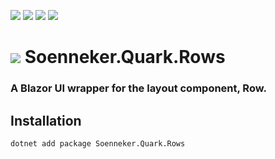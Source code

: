 ﻿[![](https://img.shields.io/nuget/v/soenneker.quark.rows.svg?style=for-the-badge)](https://www.nuget.org/packages/soenneker.quark.rows/)
[![](https://img.shields.io/github/actions/workflow/status/soenneker/soenneker.quark.rows/publish-package.yml?style=for-the-badge)](https://github.com/soenneker/soenneker.quark.rows/actions/workflows/publish-package.yml)
[![](https://img.shields.io/nuget/dt/soenneker.quark.rows.svg?style=for-the-badge)](https://www.nuget.org/packages/soenneker.quark.rows/)
[![](https://img.shields.io/badge/Demo-Live-blueviolet?style=for-the-badge&logo=github)](https://soenneker.github.io/soenneker.quark.rows/)

# ![](https://user-images.githubusercontent.com/4441470/224455560-91ed3ee7-f510-4041-a8d2-3fc093025112.png) Soenneker.Quark.Rows
### A Blazor UI wrapper for the layout component, Row.

## Installation

```
dotnet add package Soenneker.Quark.Rows
```
